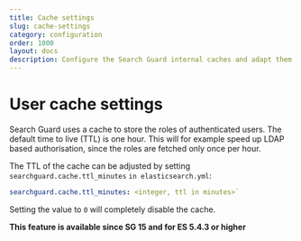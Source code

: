 ```yaml
---
title: Cache settings
slug: cache-settings
category: configuration
order: 1000
layout: docs
description: Configure the Search Guard internal caches and adapt them to your needs.
---
```

<!---
Copyright 2017 floragunn GmbH
-->
# User cache settings

Search Guard uses a cache to store the roles of authenticated users. The default time to live (TTL) is one hour. This will for example speed up LDAP based authorisation, since the roles are fetched only once per hour.

The TTL of the cache can be adjusted by setting `searchguard.cache.ttl_minutes` `in elasticsearch.yml`:

```yaml
searchguard.cache.ttl_minutes: <integer, ttl in minutes>`
```

Setting the value to `0` will completely disable the cache.

**This feature is available since SG 15 and for ES 5.4.3 or higher**
